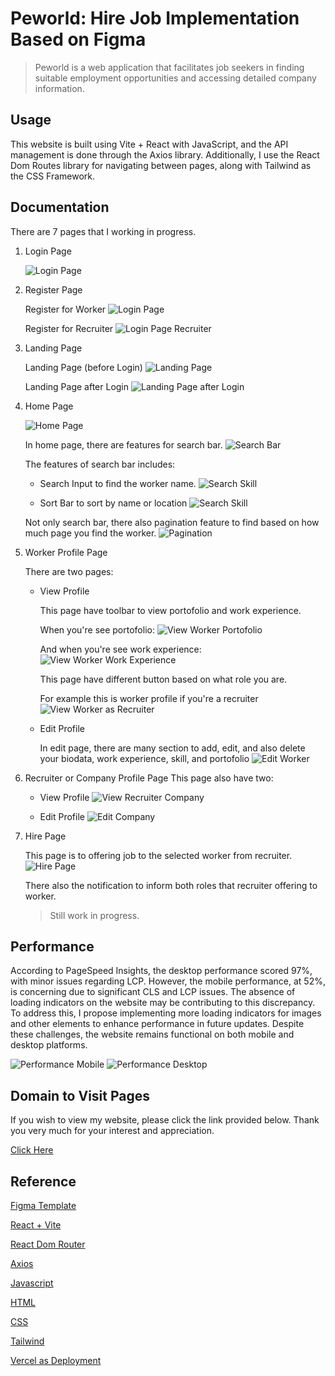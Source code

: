 # Peworld: Hire Job Implementation Based on Figma

> Peworld is a web application that facilitates job seekers in finding suitable employment opportunities and accessing detailed company information.

## Usage

This website is built using Vite + React with JavaScript, and the API management is done through the Axios library. Additionally, I use the React Dom Routes library for navigating between pages, along with Tailwind as the CSS Framework.

## Documentation

There are 7 pages that I working in progress.

1. Login Page

   ![Login Page](./public/screenshot/Login-Page.png)

2. Register Page

   Register for Worker
   ![Login Page](./public/screenshot/Register-Page.png)

   Register for Recruiter
   ![Login Page Recruiter](./public/screenshot/Register-Recruiter-Page.png)

3. Landing Page

   Landing Page (before Login)
   ![Landing Page](./public/screenshot/Landing-Page.png)

   Landing Page after Login
   ![Landing Page after Login](./public/screenshot/Landing-Page-After-Login.png)

4. Home Page

   ![Home Page](./public/screenshot/Home-Page.png)

   In home page, there are features for search bar.
   ![Search Bar](./public/screenshot/Search-Bar.png)

   The features of search bar includes:

   - Search Input to find the worker name.
     ![Search Skill](./public/screenshot/Home-Page-Search-Input.png)

   - Sort Bar to sort by name or location
     ![Search Skill](./public/screenshot/Home-Page-Sort-Bar.png)

   Not only search bar, there also pagination feature to find based on how much page you find the worker.
   ![Pagination](./public/screenshot/Pagination.png)

5. Worker Profile Page

   There are two pages:

   - View Profile

     This page have toolbar to view portofolio and work experience.

     When you're see portofolio:
     ![View Worker Portofolio](./public/screenshot/View-Worker-Page-Portofolio-As-Worker.png)

     And when you're see work experience:
     ![View Worker Work Experience](./public/screenshot/View-Worker-Page-WorkExp-As-Worker.png)

     This page have different button based on what role you are.

     For example this is worker profile if you're a recruiter
     ![View Worker as Recruiter](./public/screenshot/View-Worker-As-Recruiter.png)

   - Edit Profile

     In edit page, there are many section to add, edit, and also delete your biodata, work experience, skill, and portofolio
     ![Edit Worker](./public/screenshot/Edit-Worker-Page.png)

6. Recruiter or Company Profile Page
   This page also have two:

   - View Profile
     ![View Recruiter Company](./public/screenshot/View-Recruiter-Page.png)

   - Edit Profile
     ![Edit Company](./public/screenshot/Edit-Recruiter-Page.png)

7. Hire Page

   This page is to offering job to the selected worker from recruiter.
   ![Hire Page](./public/screenshot/Hire-Page.png)

   There also the notification to inform both roles that recruiter offering to worker.

   > Still work in progress.

## Performance

According to PageSpeed Insights, the desktop performance scored 97%, with minor issues regarding LCP. However, the mobile performance, at 52%, is concerning due to significant CLS and LCP issues. The absence of loading indicators on the website may be contributing to this discrepancy. To address this, I propose implementing more loading indicators for images and other elements to enhance performance in future updates. Despite these challenges, the website remains functional on both mobile and desktop platforms.

![Performance Mobile](./public/screenshot/Performance-Mobile.png)
![Performance Desktop](./public/screenshot/Performance-Desktop.png)

## Domain to Visit Pages

If you wish to view my website, please click the link provided below. Thank you very much for your interest and appreciation.

[Click Here](https://peworld-hirejob.vercel.app/)

## Reference

[Figma Template](https://www.figma.com/file/ZhfxykSA0qzko0PMs9aPOp/HireJob?type=design&node-id=67-0&mode=design&t=IX8slcJJKTGFdMcm-0)

[React + Vite](https://vitejs.dev/)

[React Dom Router](https://reactrouter.com/en/main)

[Axios](https://axios-http.com/docs/intro)

[Javascript](https://www.w3schools.com/js/)

[HTML](https://www.w3schools.com/html/)

[CSS](https://www.w3schools.com/css/)

[Tailwind](https://tailwindcss.com/)

[Vercel as Deployment](https://vercel.com/)
